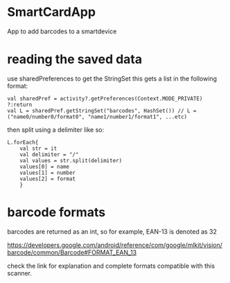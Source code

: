 # SmartCardApp
App to add barcodes to a smartdevice


# reading the saved data
use sharedPreferences to get the StringSet this gets a list in the following format:

```
val sharedPref = activity?.getPreferences(Context.MODE_PRIVATE) ?:return
val L = sharedPref.getStringSet("barcodes", HashSet()) // L = ("name0/number0/format0", "name1/number1/format1", ...etc)
```

then split using a delimiter like so:

```
L.forEach{
    val str = it
    val delimiter = "/"
    val values = str.split(delimiter)
    values[0] = name
    values[1] = number
    values[2] = format
    }
```
 
# barcode formats

barcodes are returned as an int, so for example, EAN-13 is denoted as 32

https://developers.google.com/android/reference/com/google/mlkit/vision/barcode/common/Barcode#FORMAT_EAN_13

check the link for explanation and complete formats compatible with this scanner.

